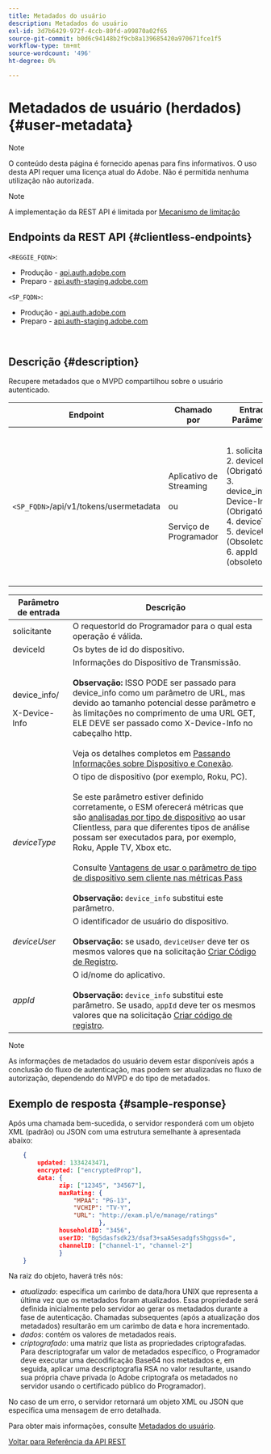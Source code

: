 ```yaml
---
title: Metadados do usuário
description: Metadados do usuário
exl-id: 3d7b6429-972f-4ccb-80fd-a99870a02f65
source-git-commit: b0d6c94148b2f9cb8a139685420a970671fce1f5
workflow-type: tm+mt
source-wordcount: '496'
ht-degree: 0%

---
```


# Metadados de usuário (herdados) {#user-metadata}

>[!NOTE]
>
>O conteúdo desta página é fornecido apenas para fins informativos. O uso desta API requer uma licença atual do Adobe. Não é permitida nenhuma utilização não autorizada.

>[!NOTE]
>
> A implementação da REST API é limitada por [Mecanismo de limitação](/help/authentication/integration-guide-programmers/throttling-mechanism.md)

## Endpoints da REST API {#clientless-endpoints}

`<REGGIE_FQDN>`:

* Produção - [api.auth.adobe.com](http://api.auth.adobe.com/)
* Preparo - [api.auth-staging.adobe.com](http://api.auth-staging.adobe.com/)

`<SP_FQDN>`:

* Produção - [api.auth.adobe.com](http://api.auth.adobe.com/)
* Preparo - [api.auth-staging.adobe.com](http://api.auth-staging.adobe.com/)

</br>

## Descrição {#description}

Recupere metadados que o MVPD compartilhou sobre o usuário autenticado.


| Endpoint | Chamado </br>por | Entrada   </br>Parâmetros | HTTP </br>Método | Resposta | Resposta HTTP </br> |
| --- | --- | --- | --- | --- | --- |
| `<SP_FQDN>`/api/v1/tokens/usermetadata | Aplicativo de Streaming</br></br>ou</br></br>Serviço de Programador | 1. solicitante</br>2.  deviceId (Obrigatório)</br>3.  device_info/X-Device-Info (Obrigatório)</br>4.  deviceType</br>5.  deviceUser (Obsoleto)</br>6.  appId (obsoleto) | GET | XML ou JSON que contém metadados do usuário ou detalhes do erro, se malsucedido. | 200 - Sucesso<p>404 - Nenhum metadado encontrado<p>412 - Token de autenticação inválido (por exemplo, token expirado) |


| Parâmetro de entrada | Descrição |
|------------------------------|-----------------------------------------------------------------------------------------------------------------------------------------------------------------------------------------------------------------------------------------------------------------------------------------------------------------------------------------------------------------------------------------------------------------------------------------------------------------------------------------------------------------------------------------------------------------------------------------------------------------------------------------------------------------|
| solicitante | O requestorId do Programador para o qual esta operação é válida. |
| deviceId | Os bytes de id do dispositivo. |
| device_info/<p>X-Device-Info | Informações do Dispositivo de Transmissão.</br></br> **Observação:** ISSO PODE ser passado para device_info como um parâmetro de URL, mas devido ao tamanho potencial desse parâmetro e às limitações no comprimento de uma URL GET, ELE DEVE ser passado como X-Device-Info no cabeçalho http. </br></br> Veja os detalhes completos em [Passando Informações sobre Dispositivo e Conexão](/help/authentication/integration-guide-programmers/legacy/client-information/passing-client-information-device-connection-and-application.md). |
| _deviceType_ | O tipo de dispositivo (por exemplo, Roku, PC).</br></br> Se este parâmetro estiver definido corretamente, o ESM oferecerá métricas que são [analisadas por tipo de dispositivo](/help/authentication/integration-guide-programmers/features-premium/esm/entitlement-service-monitoring-overview.md#progr-filter-metrics) ao usar Clientless, para que diferentes tipos de análise possam ser executados para, por exemplo, Roku, Apple TV, Xbox etc.</br></br> Consulte [Vantagens de usar o parâmetro de tipo de dispositivo sem cliente nas métricas Pass](/help/authentication/integration-guide-programmers/legacy/notes-technical/benefits-of-using-the-clientless-devicetype-parameter-in-pass-metrics.md) </br></br> **Observação:** `device_info` substitui este parâmetro. |
| _deviceUser_ | O identificador de usuário do dispositivo.</br></br> **Observação:** se usado, `deviceUser` deve ter os mesmos valores que na solicitação [Criar Código de Registro](/help/authentication/integration-guide-programmers/legacy/rest-api-v1/apis/registration-code-request.md). |
| _appId_ | O id/nome do aplicativo. </br></br> **Observação:** `device_info` substitui este parâmetro. Se usado, `appId` deve ter os mesmos valores que na solicitação [Criar código de registro](/help/authentication/integration-guide-programmers/legacy/rest-api-v1/apis/registration-code-request.md). |

>[!NOTE]
> 
>As informações de metadados do usuário devem estar disponíveis após a conclusão do fluxo de autenticação, mas podem ser atualizadas no fluxo de autorização, dependendo do MVPD e do tipo de metadados.




## Exemplo de resposta {#sample-response}

Após uma chamada bem-sucedida, o servidor responderá com um objeto XML (padrão) ou JSON com uma estrutura semelhante à apresentada abaixo:


```JSON
    {
        updated: 1334243471,
        encrypted: ["encryptedProp"],
        data: {
              zip: ["12345", "34567"],
              maxRating: { 
                  "MPAA": "PG-13",
                  "VCHIP": "TV-Y", 
                  "URL": "http://exam.pl/e/manage/ratings"
                         },
              householdID: "3456",
              userID: "BgSdasfsdk23/dsaf3+saASesadgfsShggssd=",
              channelID: ["channel-1", "channel-2"]
              }
    }
```

Na raiz do objeto, haverá três nós:

* *atualizado*: especifica um carimbo de data/hora UNIX que representa a última vez que os metadados foram atualizados. Essa propriedade será definida inicialmente pelo servidor ao gerar os metadados durante a fase de autenticação. Chamadas subsequentes (após a atualização dos metadados) resultarão em um carimbo de data e hora incrementado.
* *dados*: contém os valores de metadados reais.
* *criptografado*: uma matriz que lista as propriedades criptografadas. Para descriptografar um valor de metadados específico, o Programador deve executar uma decodificação Base64 nos metadados e, em seguida, aplicar uma descriptografia RSA no valor resultante, usando sua própria chave privada (o Adobe criptografa os metadados no servidor usando o certificado público do Programador).

No caso de um erro, o servidor retornará um objeto XML ou JSON que especifica uma mensagem de erro detalhada.

Para obter mais informações, consulte [Metadados do usuário](/help/authentication/integration-guide-programmers/features-standard/entitlements/user-metadata-feature.md).

[Voltar para Referência da API REST](/help/authentication/integration-guide-programmers/legacy/rest-api-v1/rest-api-reference.md)
